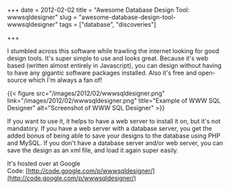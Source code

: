 +++
date = 2012-02-02
title = "Awesome Database Design Tool: wwwsqldesigner"
slug = "awesome-database-design-tool-wwwsqldesigner"
tags = ["database", "discoveries"]

+++

I stumbled across this software while trawling the internet looking for good design tools. It's super simple to use and looks great. Because it's web based (written almost entirely in Javascript), you can design without having to have any gigantic software packages installed. Also it's free and open-source which I'm always a fan of!

{{< figure src="/images/2012/02/wwwsqldesigner.png" link="/images/2012/02/wwwsqldesigner.png" title="Example of WWW SQL Designer" alt="Screenshot of WWW SQL Designer" >}}<!--more-->

If you want to use it, it helps to have a web server to install it on, but it's not mandatory. If you have a web server with a database server, you get the added bonus of being able to save your designs to the database using PHP and MySQL. If you don't have a database server and/or web server, you can save the design as an xml file, and load it again super easily.

It's hosted over at Google Code: [http://code.google.com/p/wwwsqldesigner/](http://code.google.com/p/wwwsqldesigner/)
